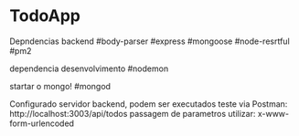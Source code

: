 # TodoApp
Depndencias backend
#body-parser
#express
#mongoose
#node-resrtful
#pm2

dependencia desenvolvimento
#nodemon

startar o mongo!
#mongod

Configurado servidor backend, podem ser executados teste via Postman:
http://localhost:3003/api/todos
passagem de parametros utilizar:
x-www-form-urlencoded